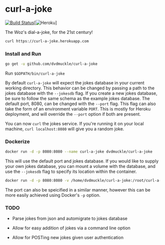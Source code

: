 # curl-a-joke
[![Build Status](https://travis-ci.org/dvdmuckle/curl-a-joke.svg?branch=master)](https://travis-ci.org/dvdmuckle/curl-a-joke)[![Heroku](https://heroku-badge.herokuapp.com/?app=curl-a-joke)]

The Woz's dial-a-joke, for the 21st century!

```bash
curl https://curl-a-joke.herokuapp.com
```

### Install and Run

```bash
go get -u github.com/dvdmuckle/curl-a-joke
```
Run `$GOPATH/bin/curl-a-joke`

By default `curl-a-joke` will expect the jokes database in your current working directory. This behavior can be changed by passing a path to the jokes database with the `--jokesdb` flag. If you create a new jokes database, be sure to follow the same schema as the example jokes database. The default port, 8080, can be changed with the `--port` flag. This flag can also take the form of an environment variable `PORT`. This is mostly for Heroku deployment, and will override the `--port` option if both are present.

You can now `curl` the jokes service. If you're running it on your local machine, `curl localhost:8080` will give you a random joke.

### Dockerize

```bash
docker run -d -p 8080:8080 --name curl-a-joke dvdmuckle/curl-a-joke
```

This will use the default port and jokes database. If you would like to supply your own jokes database, you can mount a volume with the database,  and use the `--jokesdb` flag to specify its location within the container.

```bash
docker run -d -p 8080:8080 -v /home/dvdmuckle/curl-a-joke:/root/curl-a-joke --name curl-a-joke dvdmuckle/curl-a-joke --jokesdb /root/curl-a-joke/jokes.db
```
The port can also be speicified in a similar manner, however this can be more easily achieved using Docker's `-p` option.

### TODO

* Parse jokes from json and automigrate to jokes database

* Allow for easy addition of jokes via a command line option

* Allow for POSTing new jokes given user authentication
